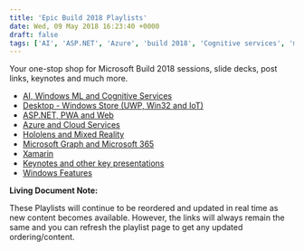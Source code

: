 ```yaml
---
title: 'Epic Build 2018 Playlists'
date: Wed, 09 May 2018 16:23:40 +0000
draft: false
tags: ['AI', 'ASP.NET', 'Azure', 'build 2018', 'Cognitive services', 'microsoft 365', 'microsoft build', 'microsoft build 2018', 'microsoft graph', 'mixed reality', 'MixedReality', 'PWA', 'resources', 'tutorial', 'UWP', 'Web', 'Win32', 'Windows ML', 'windows10', 'Xamarin']
---
```


Your one-stop shop for Microsoft Build 2018 sessions, slide decks, post links, keynotes and much more.

*   [AI, Windows ML and Cognitive Services](https://developer.microsoft.com/en-us/events/build/content/windows-ml--uwp-app-developer?playlist=5122af4c-63c2-4970-a4af-f5d006357a5b)
*   [Desktop - Windows Store (UWP, Win32 and IoT)](https://developer.microsoft.com/en-us/events/build/content/msix-inside-and-out-pptx?playlist=80d147e8-f3b0-4ca0-a96f-cfc8e80bec20)
*   [ASP.NET, PWA and Web](https://developer.microsoft.com/en-us/events/build/content/building-web-api-solutions-with-authentication?playlist=d41c5eba-2ea9-4200-be07-62099c3c89ff)
*   [Azure and Cloud Services](https://developer.microsoft.com/en-us/events/build/content/free-ebook--developers-guide-to-microsoft-azure?playlist=0b7ba19f-91fa-42aa-be2f-87c0613fde9d)
*   [Hololens and Mixed Reality](https://developer.microsoft.com/en-us/events/build/content/achieving-scale-with-hololens-and-bim?playlist=f0e2f1d8-49cd-4f66-9cf0-d49f0a35c61f)
*   [Microsoft Graph and Microsoft 365](https://developer.microsoft.com/en-us/events/build/content/multi-sense-multi-device-world?playlist=fea8e802-aae4-4e11-89a0-00b61869ef23)
*   [Xamarin](https://developer.microsoft.com/en-us/events/build/content/build-xamarin-solutions-with-authentication?playlist=42f17792-3441-4502-a95f-21e115f1c717)
*   [Keynotes and other key presentations](https://developer.microsoft.com/en-us/events/build/content/keynote-microsoft-365-app-development?playlist=ee7be727-1f8c-47ba-b1d9-3ae99eff9e3f)
*   [Windows Features](https://developer.microsoft.com/en-us/events/build/content/windows-subsystem-for-linux?playlist=5440cdfa-f151-43d8-8f74-9f23cbcd35ce)

**Living Document Note:**

These Playlists will continue to be reordered and updated in real time as new content becomes available. However, the links will always remain the same and you can refresh the playlist page to get any updated ordering/content.